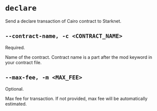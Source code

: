 # `declare`
Send a declare transaction of Cairo contract to Starknet.

## `--contract-name, -c <CONTRACT_NAME>`
Required.

Name of the contract. Contract name is a part after the mod keyword in your contract file.

## `--max-fee, -m <MAX_FEE>`
Optional.

Max fee for transaction. If not provided, max fee will be automatically estimated.
